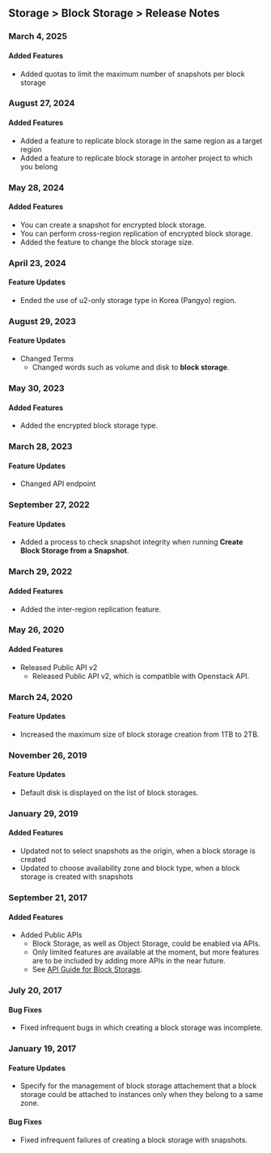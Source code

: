 ## Storage > Block Storage > Release Notes

### March 4, 2025

#### Added Features

* Added quotas to limit the maximum number of snapshots per block storage

### August 27, 2024

#### Added Features

* Added a feature to replicate block storage in the same region as a target region
* Added a feature to replicate block storage in antoher project to which you belong

### May 28, 2024

#### Added Features

* You can create a snapshot for encrypted block storage.
* You can perform cross-region replication of encrypted block storage.
* Added the feature to change the block storage size.

### April 23, 2024

#### Feature Updates

* Ended the use of u2-only storage type in Korea (Pangyo) region.
  
### August 29, 2023

#### Feature Updates

* Changed Terms
    * Changed words such as volume and disk to **block storage**.

### May 30, 2023

#### Added Features

* Added the encrypted block storage type.

### March 28, 2023

#### Feature Updates

* Changed API endpoint

### September 27, 2022

#### Feature Updates

* Added a process to check snapshot integrity when running **Create Block Storage from a Snapshot**.

### March 29, 2022

#### Added Features

* Added the inter-region replication feature.

### May 26, 2020

#### Added Features

* Released Public API v2
    * Released Public API v2, which is compatible with Openstack API. 

### March 24, 2020

#### Feature Updates

* Increased the maximum size of block storage creation from 1TB to 2TB.

### November 26, 2019

#### Feature Updates

* Default disk is displayed on the list of block storages.

### January 29, 2019

#### Added Features 

* Updated not to select snapshots as the origin, when a block storage is created
* Updated to choose availability zone and block type, when a block storage is created with snapshots

### September 21, 2017

#### Added Features

* Added Public APIs 
    * Block Storage, as well as Object Storage, could be enabled via APIs.  
    * Only limited features are available at the moment, but more features are to be included by adding more APIs in the near future.  
    * See [API Guide for Block Storage](/Storage/Block%20Storage/en/api-guide/).

### July 20, 2017

#### Bug Fixes 

* Fixed infrequent bugs in which creating a block storage was incomplete.  

### January 19, 2017

#### Feature Updates 

* Specify for the management of block storage attachement that a block storage could be attached to instances only when they belong to a same zone. 

#### Bug Fixes 

* Fixed infrequent failures of creating a block storage with snapshots. 
